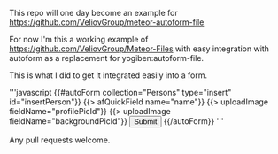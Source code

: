 This repo will one day become an example for https://github.com/VeliovGroup/meteor-autoform-file

For now I'm this a working example of https://github.com/VeliovGroup/Meteor-Files with easy integration with autoform as a replacement for yogiben:autoform-file.

This is what I did to get it integrated easily into a form.

'''javascript
{{#autoForm collection="Persons" type="insert" id="insertPerson"}}
	{{> afQuickField name="name"}}
	{{> uploadImage fieldName="profilePicId"}}
	{{> uploadImage fieldName="backgroundPicId"}}
	<button class="btn btn-primary" type="submit">Submit</button>
{{/autoForm}}
'''

Any pull requests welcome.